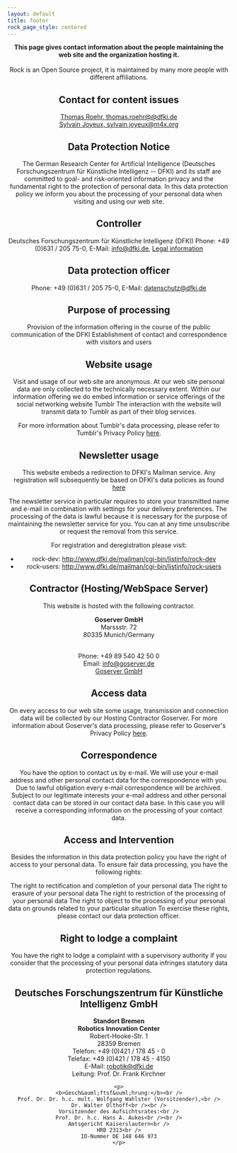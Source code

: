 ```yaml
--- 
layout: default 
title: footer 
rock_page_style: centered
---
```


<div align="center">
<p>
<b>This page gives contact information about the people maintaining the web site and the organization hosting it.</b><br/><br/>
Rock is an Open Source project, it is maintained by many more people with different affiliations.
</p>

<h2>Contact for content issues</h2>
<a href="mailto:thomas.roehr@dfki.de">Thomas Roehr, thomas.roehr&#064;@dfki.de</a><br/>
<a href="mailto:sylvain.joyeux@m4x.org">Sylvain Joyeux, sylvain.joyeux&#064;m4x.org</a>

<h2>Data Protection Notice</h2>
The German Research Center for Artificial Intelligence (Deutsches
Forschungszentrum f&uuml;r K&uuml;nstliche Intelligenz -- DFKI) and its staff are
committed to goal- and risk-oriented information privacy and the fundamental
right to the protection of personal data. In this data protection policy we
inform you about the processing of your personal data when visiting and using
our web site.

<h2>Controller</h2>
Deutsches Forschungszentrum f&uuml;r K&uuml;nstliche Intelligenz (DFKI)
Phone: +49 (0)631 / 205 75-0, E-Mail: <a href="mailto:info@dfki.de">info@dfki.de</a>, <a href="https://www.dfki.de/web/legal-info-en">Legal information</a>

<h2>Data protection officer</h2>
Phone: +49 (0)631 / 205 75-0, E-Mail: <a href="mailto:datenschutz@dfki.de">datenschutz@dfki.de</a>


<h2>Purpose of processing</h2>
Provision of the information offering in the course of the public communication
of the DFKI Establishment of contact and correspondence with visitors and users


<h2>Website usage</h2>
Visit and usage of our web site are anonymous. At our web site personal data are
only collected to the technically necessary extent.
Within our information offering we do embed
information or service offerings of the social networking website Tumblr
The interaction with the website will transmit data to Tumblr as part of
their blog services.

For more information about Tumblr's data processing, please refer to Tumblr's
Privacy Policy <a href="https://www.tumblr.com/privacy">here</a>.

<h2>Newsletter usage</h2>
This website embeds a redirection to DFKI's Mailman service.
Any registration will subsequently be based on DFKI's data policies as found
<a href="https://www.dfki.de/web/data-protection-en">here</a><br/>

The newsletter service in particular requires to store your transmitted name and e-mail in combination with
settings for your delivery preferences. 
The processing of the data is lawful because it is necessary for the purpose of
maintaining the newsletter service for you. You can at any time unsubscribe or
request the removal from this service.<br/>

For registration and deregistration please visit:<br/>
<ul>
<li>rock-dev: <a
href="http://www.dfki.de/mailman/cgi-bin/listinfo/rock-dev">http://www.dfki.de/mailman/cgi-bin/listinfo/rock-dev</a></li>
<li>rock-users: <a href="http://www.dfki.de/mailman/cgi-bin/listinfo/rock-users">http://www.dfki.de/mailman/cgi-bin/listinfo/rock-users</a></li>
</ul>

<h2>Contractor (Hosting/WebSpace Server) </h2>
This website is hosted with the following contractor.
<p>
<b>Goserver GmbH</b><br/>
Marssstr. 72<br/>
80335 Munich/Germany<br/><br/>

Phone: +49 89 540 42 50 0<br/>
Email: <a href="mailto:info@goserver.de">info&#064;goserver.de</a><br/>
<a href="http://www.goserver.de">Goserver GmbH</a><br/>
</p>

<h2>Access data</h2>
On every access to our web site some usage, transmission and connection data
will be collected by our Hosting Contractor Goserver.
For more information about Goserver's data processing, please refer to
Goserver's Privacy Policy <a href="https://www.goserver.de/privacy-webtracking">here</a>.

<!--temporarily stored in a log file and regularly deleted after
90 days.
On every access/retrieval the following data are stored:
<ul>
<li>IP address</li>
<li>transmitted user agent information (in particular type/version of web browser, operating system etc.)</li>
<li>transmitted referrer information (URL of the referring page)</li>
<li>date and time of the access/retrieval</li>
<li>transmitted access method/function</li>
<li>transmitted input values (search terms etc.)</li>
<li>retrieved page resp. file</li>
<li>transmitted amount of data</li>
<li>status of processing the access/retrieval</li>
</ul>
The processing of the access data is lawful because it is necessary for the
purposes of the legitimate interests pursued by DFKI. The legitimate interests
pursued by DFKI are the adaptation and optimisation of the information offering
and the investigation, detection and prosecution of illegal activities in
connection with the usage of our web site.

The stored data records can be statistically evaluated in order to adapt and
optimize our web site to the needs of our visitors. Any techniques that offer
the possibility to retrace the access characteristics of users (tracking) will
not be applied. The creation of user profiles and automated decision-making
based on it is precluded.

The stored data records are not attributable to specific persons. They are
generally not being combined with other data sources. However, the stored data
can be analysed and combined with other data sources, if we become aware of
concrete indications of any illegal usage.

<h2>Cookies</h2>
We use so-called cookies on our web site. Cookies are small files that are being
stored by your web browser. The cookies used on our web site do not harm your
computer and do not contain any malicious software. They offer a user-friendly
and effective usage of our web site. We do not use cookies for marketing
purposes.

We transmit so-called session cookies to your web browser. They are valid only
for the duration of your visit on our web site and they do not have any meaning
outside of our web site. The session cookies are needed in order to identify
your session with a unique number during your visit and to transmit our
contents in your preferred language. At the end of your visit the session
cookies will be automatically deleted upon termination of your web browser.

We also transmit permanent cookies to your web browser with a validity period of
at most 365 days. We are exclusively using these cookies in order to respect
your settings for the type of presentation (normal, inverted) and for the font
size. Furthermore, it will be recorded whether you've taken notice of the
information about the usage of cookies in your web browser.

You can adjust your web browser such that you will be informed on setting
cookies and allow cookies on an individual basis resp. exclude the acceptance of
cookies for specific cases or generally. You also can adjust the automatic
deletion of cookies upon termination of your web browser. Upon deactivation of
cookies the functionality of our web site can be limited. In any case, our
information offering is available to its full extent.
-->

<h2>Correspondence</h2>
You have the option to contact us by e-mail. We will use your e-mail address and
other personal contact data for the correspondence with you. Due to lawful
obligation every e-mail correspondence will be archived. Subject to our
legitimate interests your e-mail address and other personal contact data can be
stored in our contact data base. In this case you will receive a corresponding
information on the processing of your contact data.


<h2>Access and Intervention</h2>

Besides the information in this data protection policy you have the right of
access to your personal data. To ensure fair data processing, you have the
following rights:

The right to rectification and completion of your personal data
The right to erasure of your personal data
The right to restriction of the processing of your personal data
The right to object to the processing of your personal data on grounds related to your particular situation
To exercise these rights, please contact our data protection officer.

<h2>Right to lodge a complaint</h2>
You have the right to lodge a complaint with a supervisory authority if you
consider that the processing of your personal data infringes statutory data
protection regulations.

<h2>Deutsches Forschungszentrum f&uuml;r K&uuml;nstliche Intelligenz GmbH</h2>
    <p>
	<b>Standort Bremen<br />Robotics Innovation Center<br /></b>
	Robert-Hooke-Str. 1<br />
	28359 Bremen<br />
	Telefon: +49 (0)421 / 178 45 - 0<br />
	Telefax: +49 (0)421 / 178 45 - 4150<br />
	E-Mail: <a href="mailto:robotik@dfki.de">robotik&#064;dfki.de</a><br />
	Leitung: Prof. Dr. Frank Kirchner
    </p>

    <p>
    <b>Gesch&auml;ftsf&uuml;hrung:</b><br />
    Prof. Dr. Dr. h.c. mult. Wolfgang Wahlster (Vorsitzender),<br />
    Dr. Walter Olthoff<br /><br />
    Vorsitzender des Aufsichtsrates:<br />
    Prof. Dr. h.c. Hans A. Aukes<br /><br />
    Amtsgericht Kaiserslautern<br />
    HRB 2313<br />
    ID-Nummer DE 148 646 973
    </p>
</div>

